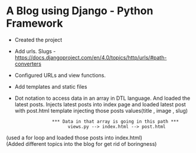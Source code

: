A Blog using Django - Python Framework
============
* Created the project
* Add urls. Slugs - https://docs.djangoproject.com/en/4.0/topics/http/urls/#path-converters
* Configured URLs and view functions.
* Add templates and static files
* Dot notation to access data in an array in DTL language. And loaded the latest posts.  Injects latest posts into index page and loaded latest post with post.html template injecting those posts values(title , image , slug)
                        
                    *** Data in that array is going in this path ***
                          views.py --> index.html --> post.html 

(used a for loop and loaded those posts into index.html)  
(Added different topics into the blog for get rid of boringness)
